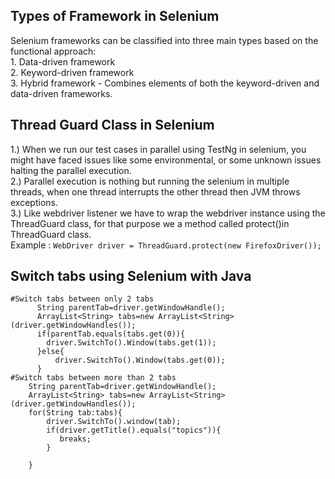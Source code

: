 ## Types of Framework in Selenium
  Selenium frameworks can be classified into three main types based on the functional approach: <br>
    1. Data-driven framework <br>
    2. Keyword-driven framework <br>
    3. Hybrid framework -  Combines elements of both the keyword-driven and data-driven frameworks. <br>

## Thread Guard Class in Selenium
  1.) When we run our test cases in parallel using TestNg in selenium, you might have faced issues like some environmental, or some unknown issues halting the parallel execution.<br>
  2.) Parallel execution is nothing but running the selenium in multiple threads, when one thread interrupts the other thread then JVM throws exceptions.<br>
  3.) Like webdriver listener we have to wrap the webdriver instance using the ThreadGuard class, for that purpose we a method called protect()in ThreadGuard class.<br>
  Example :
    `WebDriver driver = ThreadGuard.protect(new FirefoxDriver());`
    
## Switch tabs using Selenium with Java

    #Switch tabs between only 2 tabs
          String parentTab=driver.getWindowHandle();
          ArrayList<String> tabs=new ArrayList<String>(driver.getWindowHandles());
          if(parentTab.equals(tabs.get(0)){
            driver.SwitchTo().Window(tabs.get(1));
          }else{
              driver.SwitchTo().Window(tabs.get(0));
          }
    #Switch tabs between more than 2 tabs
        String parentTab=driver.getWindowHandle();
        ArrayList<String> tabs=new ArrayList<String>(driver.getWindowHandles());
        for(String tab:tabs){
            driver.SwitchTo().window(tab);
            if(driver.getTitle().equals("topics")){
               breaks;
            }
            
        }

